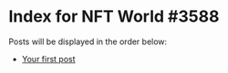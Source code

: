 # Index for NFT World #3588
Posts will be displayed in the order below:

- [Your first post](./001-first.md)

